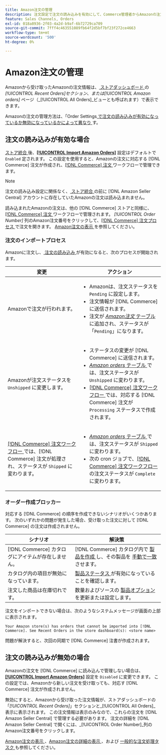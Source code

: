 ```yaml
---
title: Amazon注文の管理
description: 注文設定で注文の読み込みを有効にして、Commerce管理者からAmazonの注文をより簡単に管理できます。
feature: Sales Channels, Orders
exl-id: 018a8936-2f03-4a2d-b9af-6b72729ca709
source-git-commit: 7fff4c463551089fb64f2d5bf7bf23f272ce4663
workflow-type: tm+mt
source-wordcount: '500'
ht-degree: 0%

---
```


# Amazon注文の管理

Amazonから受け取ったAmazonの注文情報は、[ ストアダッシュボード ](./amazon-store-dashboard.md) の _[!UICONTROL Recent Orders]_セクション、または_[!UICONTROL Amazon orders]_ ページ（_[!UICONTROL All Orders]_ビューとも呼ばれます）で表示できます。

Amazonの注文の管理方法は、「Order Settings[ で注文の読み込みが有効になっているか無効になっているかによって異なり ](./order-settings.md#configure-order-settings) す。

## 注文の読み込みが有効な場合

[ ストア統合 ](./store-integration.md) 後、[**[!UICONTROL Import Amazon Orders]**](./order-settings.md#configure-order-settings) 設定はデフォルトで `Enabled` 定されます。 この設定を使用すると、Amazonの注文に対応する [!DNL Commerce] 注文が作成され、[[!DNL Commerce]  注文 ](https://experienceleague.adobe.com/docs/commerce-admin/stores-sales/order-management/orders/orders.html) ワークフローで管理できます。

>[!NOTE]
>
>注文の読み込み設定に関係なく、[ ストア統合 ](./store-integration.md) の前に [!DNL Amazon Seller Central] アカウントに存在していたAmazonの注文は読み込まれません。

読み込まれたAmazonの注文は、他の [!DNL Commerce] ストアと同様に、[[!DNL Commerce]  注文 ](https://experienceleague.adobe.com/docs/commerce-admin/stores-sales/order-management/orders/orders.html) ワークフローで管理されます。 *[!UICONTROL Order Number]* 列のAmazon注文番号をクリックして、[[!DNL Commerce]  注文プロセス ](https://experienceleague.adobe.com/docs/commerce-admin/stores-sales/order-management/orders/order-processing.html#process-an-order#order-view-descriptions) で注文を開きます。 [Amazon注文の表示 ](./amazon-orders-all.md) を参照してください。

### 注文のインポートプロセス

Amazonに注文し、[ 注文の読み込み ](./order-settings.md) が有効になると、次のプロセスが開始されます。

| 変更 | アクション |
|----------------------------------------------------------------------------------------------------------------------------------------------------------------------------------------------------------------------------|------------------------------------------------------------------------------------------------------------------------------------------------------------------------------------------------------------------------------------------------------------------------------------------------------------------------------------------------------------------------------------------------------------------|
| Amazonで注文が行われます。 | <ul><li>Amazonは、注文ステータスを `Pending` に設定します。</li><li>注文情報が [!DNL Commerce] に送信されます。</li><li>注文が [_Amazon注文_ テーブル ](./amazon-orders-all.md) に追加され、ステータスが「`Pending`」になります。</li></ul> |
| Amazonが注文ステータスを `Unshipped` に変更します。 | <ul><li>ステータスの変更が [!DNL Commerce] に送信されます。</li><li>[_Amazon orders_ テーブル ](./amazon-orders-all.md) では、注文ステータスが `Unshipped` に変わります。</li><li>[[!DNL Commerce]  注文ワークフロー ](https://experienceleague.adobe.com/docs/commerce-admin/stores-sales/order-management/orders/orders.html) では、対応する [!DNL Commerce] 注文が `Processing` ステータスで作成されます。</li></ul> |
| [[!DNL Commerce]  注文ワークフロー ](https://experienceleague.adobe.com/docs/commerce-admin/stores-sales/order-management/orders/orders.html) では、[!DNL Commerce] 注文が処理され、ステータスが `Shipped` に変わります。 | <ul><li>[_Amazon orders_ テーブル ](./amazon-orders-all.md) では、注文ステータスが `Shipped` に変わります。</li><li>次の cron ジョブで、[[!DNL Commerce]  注文ワークフロー ](https://experienceleague.adobe.com/docs/commerce-admin/stores-sales/order-management/orders/orders.html) の注文ステータスが `Complete` に変わります。</li></ul> |

### オーダー作成ブロッカー

対応する [!DNL Commerce] の順序を作成できないシナリオがいくつかあります。 次のいずれかの問題が発生した場合、受け取った注文に対して [!DNL Commerce] の注文は作成されません。

| シナリオ | 解決策 |
|---------------------------------------------------------|----------------------------------------------------------------------------------------------------------------------------------------------------------------------------------|
| [!DNL Commerce] カタログにアイテムが存在しません。 | [!DNL Commerce] カタログ内で [ 製品を作成 ](./creating-assigning-catalog-products.md) し、その製品を [ 手動で一致 ](./creating-assigning-catalog-products.md) させます。 |
| カタログ内の項目が無効になっています。 | [ 製品ステータス ](https://experienceleague.adobe.com/docs/commerce-admin/inventory/configuration/product-options.html) が有効になっていることを確認します。 |
| 注文した商品は在庫切れです。 | 数量およびソースの [ 製品オプション ](https://experienceleague.adobe.com/docs/commerce-admin/inventory/configuration/product-options.html) を更新または設定します。 |

注文をインポートできない場合は、次のようなシステムメッセージが画面の上部に表示されます。

`Your Amazon store(s) has orders that cannot be imported into [!DNL Commerce]. See Recent Orders in the store dashboard(s): <store name>`

問題が解決すると、次回の同期で [!DNL Commerce] 注書が作成されます。

## 注文の読み込みが無効の場合

Amazonの注文を [!DNL Commerce] に読み込んで管理しない場合は、[**[!UICONTROL Import Amazon Orders]**](./order-settings.md#configure-order-settings) 設定を `Disabled` に変更できます。 この設定では、Amazonから新しい注文を受け取っても、対応す [!DNL Commerce] 注文が作成されません。

無効にすると、Amazonから受け取った注文情報が、ストアダッシュボードの「_[!UICONTROL Recent Orders]_」セクションと_[!UICONTROL All Orders]_ 表示に表示されます。 この注文情報は表示のみなので、これらの注文を [!DNL Amazon Seller Central] で管理する必要があります。 注文の詳細を [!DNL Amazon Seller Central] で開くには、_[!UICONTROL Order Number]_列のAmazon注文番号をクリックします。

[Amazon注文の表示 ](./amazon-orders-all.md)、[Amazon注文の詳細の表示 ](./amazon-order-details.md)、および [ 一般的な注文処理タスク ](./common-order-processing.md) も参照してください。
